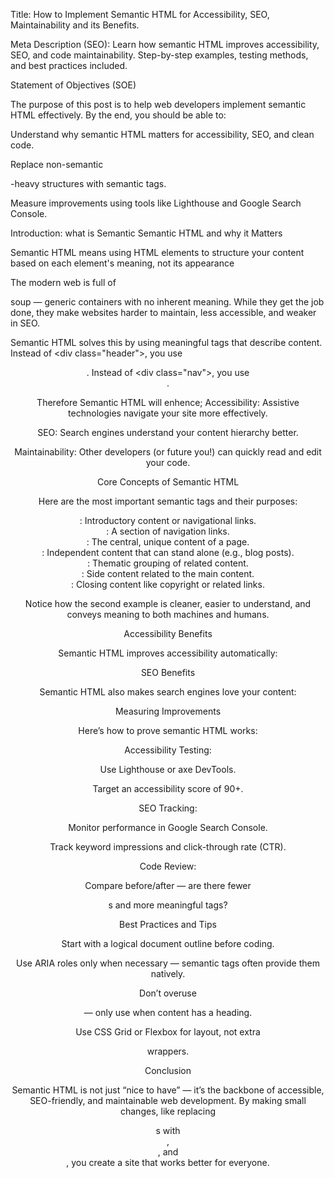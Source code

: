 Title:
How to Implement Semantic HTML for Accessibility, SEO, Maintainability and its Benefits.

Meta Description (SEO):
Learn how semantic HTML improves accessibility, SEO, and code maintainability. Step-by-step examples, testing methods, and best practices included.

Statement of Objectives (SOE)

The purpose of this post is to help web developers implement semantic HTML effectively. By the end, you should be able to:

Understand why semantic HTML matters for accessibility, SEO, and clean code.

Replace non-semantic <div>-heavy structures with semantic tags.

Measure improvements using tools like Lighthouse and Google Search Console.

Introduction: what is Semantic Semantic HTML and why it Matters

Semantic HTML  means using HTML elements to structure your content based on each element's meaning, not its appearance

The modern web is full of <div> soup — generic containers with no inherent meaning. While they get the job done, they make websites harder to maintain, less accessible, and weaker in SEO.

Semantic HTML solves this by using meaningful tags that describe content. Instead of <div class=\"header\">, you use <header>. Instead of <div class=\"nav\">, you use <nav>.

Therefore Semantic HTML will enhence;
Accessibility: Assistive technologies navigate your site more effectively.

SEO: Search engines understand your content hierarchy better.

Maintainability: Other developers (or future you!) can quickly read and edit your code.

Core Concepts of Semantic HTML

Here are the most important semantic tags and their purposes:

<header>: Introductory content or navigational links.

<nav>: A section of navigation links.

<main>: The central, unique content of a page.

<article>: Independent content that can stand alone (e.g., blog posts).

<section>: Thematic grouping of related content.

<aside>: Side content related to the main content.

<footer>: Closing content like copyright or related links.

Notice how the second example is cleaner, easier to understand, and conveys meaning to both machines and humans.

Accessibility Benefits

Semantic HTML improves accessibility automatically:

SEO Benefits

Semantic HTML also makes search engines love your content:



Measuring Improvements

Here’s how to prove semantic HTML works:

Accessibility Testing:

Use Lighthouse or axe DevTools.

Target an accessibility score of 90+.

SEO Tracking:

Monitor performance in Google Search Console.

Track keyword impressions and click-through rate (CTR).

Code Review:

Compare before/after — are there fewer <div>s and more meaningful tags?

Best Practices and Tips

Start with a logical document outline before coding.

Use ARIA roles only when necessary — semantic tags often provide them natively.

Don’t overuse <section> — only use when content has a heading.

Use CSS Grid or Flexbox for layout, not extra <div> wrappers.

Conclusion

Semantic HTML is not just “nice to have” — it’s the backbone of accessible, SEO-friendly, and maintainable web development. By making small changes, like replacing <div>s with <header>, <main>, and <footer>, you create a site that works better for everyone.
